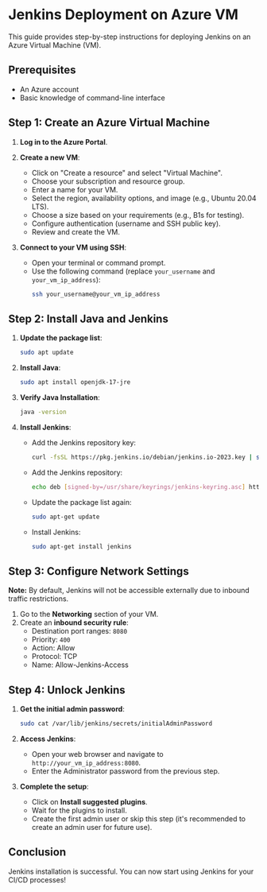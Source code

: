 
# Jenkins Deployment on Azure VM

This guide provides step-by-step instructions for deploying Jenkins on an Azure Virtual Machine (VM).

## Prerequisites

- An Azure account
- Basic knowledge of command-line interface

## Step 1: Create an Azure Virtual Machine

1. **Log in to the Azure Portal**.
2. **Create a new VM**:
   - Click on "Create a resource" and select "Virtual Machine".
   - Choose your subscription and resource group.
   - Enter a name for your VM.
   - Select the region, availability options, and image (e.g., Ubuntu 20.04 LTS).
   - Choose a size based on your requirements (e.g., B1s for testing).
   - Configure authentication (username and SSH public key).
   - Review and create the VM.

3. **Connect to your VM using SSH**:
   - Open your terminal or command prompt.
   - Use the following command (replace `your_username` and `your_vm_ip_address`):
     ```bash
     ssh your_username@your_vm_ip_address
     ```

## Step 2: Install Java and Jenkins

1. **Update the package list**:
   ```bash
   sudo apt update
   ```

2. **Install Java**:
   ```bash
   sudo apt install openjdk-17-jre
   ```

3. **Verify Java Installation**:
   ```bash
   java -version
   ```

4. **Install Jenkins**:
   - Add the Jenkins repository key:
     ```bash
     curl -fsSL https://pkg.jenkins.io/debian/jenkins.io-2023.key | sudo tee /usr/share/keyrings/jenkins-keyring.asc > /dev/null
     ```
   - Add the Jenkins repository:
     ```bash
     echo deb [signed-by=/usr/share/keyrings/jenkins-keyring.asc] https://pkg.jenkins.io/debian binary/ | sudo tee /etc/apt/sources.list.d/jenkins.list > /dev/null
     ```
   - Update the package list again:
     ```bash
     sudo apt-get update
     ```
   - Install Jenkins:
     ```bash
     sudo apt-get install jenkins
     ```

## Step 3: Configure Network Settings

**Note:** By default, Jenkins will not be accessible externally due to inbound traffic restrictions.

1. Go to the **Networking** section of your VM.
2. Create an **inbound security rule**:
   - Destination port ranges: `8080`
   - Priority: `400`
   - Action: Allow
   - Protocol: TCP
   - Name: Allow-Jenkins-Access

## Step 4: Unlock Jenkins

1. **Get the initial admin password**:
   ```bash
   sudo cat /var/lib/jenkins/secrets/initialAdminPassword
   ```

2. **Access Jenkins**:
   - Open your web browser and navigate to `http://your_vm_ip_address:8080`.
   - Enter the Administrator password from the previous step.

3. **Complete the setup**:
   - Click on **Install suggested plugins**.
   - Wait for the plugins to install.
   - Create the first admin user or skip this step (it's recommended to create an admin user for future use).

## Conclusion

Jenkins installation is successful. You can now start using Jenkins for your CI/CD processes!
